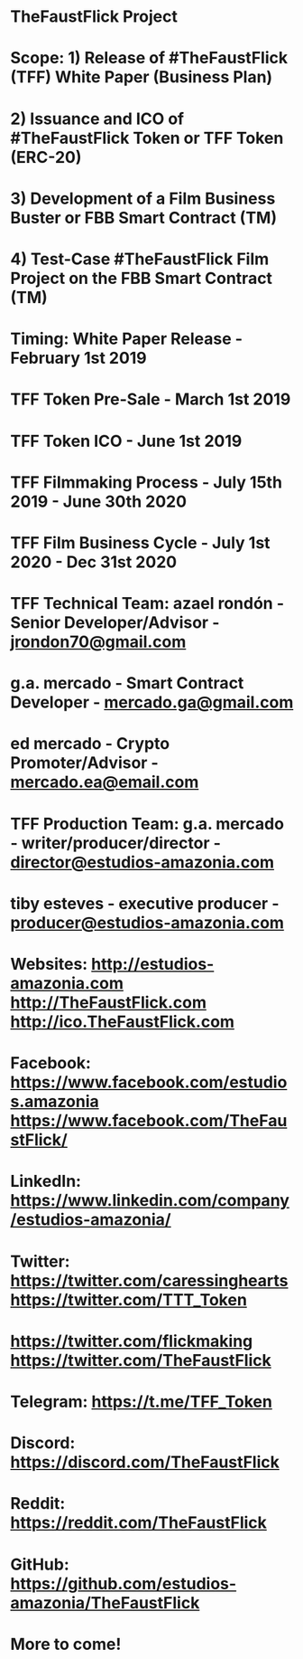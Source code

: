 # TheFaustFlick Project
#
# Scope: 1) Release of #TheFaustFlick (TFF) White Paper (Business Plan)
#        2) Issuance and ICO of #TheFaustFlick Token or TFF Token (ERC-20)
#        3) Development of a Film Business Buster or FBB Smart Contract (TM)
#        4) Test-Case #TheFaustFlick Film Project on the FBB Smart Contract (TM)
#
# Timing: White Paper Release     - February 1st 2019
#         TFF Token Pre-Sale      - March 1st 2019
#         TFF Token ICO           - June  1st 2019
#         TFF Filmmaking Process  - July 15th 2019 - June 30th 2020
#         TFF Film Business Cycle - July  1st 2020 - Dec  31st 2020
#
# TFF Technical Team: azael rondón - Senior Developer/Advisor - jrondon70@gmail.com
#                     g.a. mercado - Smart Contract Developer - mercado.ga@gmail.com
#                     ed mercado   - Crypto Promoter/Advisor  - mercado.ea@email.com
#
# TFF Production Team: g.a. mercado - writer/producer/director - director@estudios-amazonia.com
#                      tiby esteves - executive producer       - producer@estudios-amazonia.com
#
# Websites: http://estudios-amazonia.com http://TheFaustFlick.com http://ico.TheFaustFlick.com
# Facebook: https://www.facebook.com/estudios.amazonia https://www.facebook.com/TheFaustFlick/
# LinkedIn: https://www.linkedin.com/company/estudios-amazonia/
# Twitter:  https://twitter.com/caressinghearts https://twitter.com/TTT_Token
#           https://twitter.com/flickmaking https://twitter.com/TheFaustFlick
# Telegram: https://t.me/TFF_Token
# Discord:  https://discord.com/TheFaustFlick
# Reddit:   https://reddit.com/TheFaustFlick
# GitHub:   https://github.com/estudios-amazonia/TheFaustFlick
#
# More to come!
